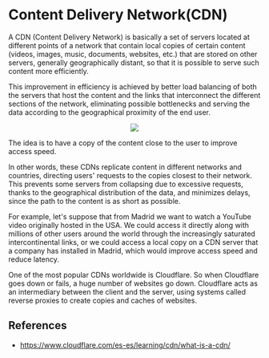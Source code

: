 # Content Delivery Network(CDN)

A CDN (Content Delivery Network) is basically a set of servers located at different points of a network that contain local copies of certain content (videos, images, music, documents, websites, etc.) that are stored on other servers, generally geographically distant, so that it is possible to serve such content more efficiently.

This improvement in efficiency is achieved by better load balancing of both the servers that host the content and the links that interconnect the different sections of the network, eliminating possible bottlenecks and serving the data according to the geographical proximity of the end user.


<p align="center">
  <img src="https://github.com/dimasx010/knowledge/assets/105082657/76ae6800-a792-4498-99d8-8fae8c5fba69">
</p>

The idea is to have a copy of the content close to the user to improve access speed.

In other words, these CDNs replicate content in different networks and countries, directing users' requests to the copies closest to their network. This prevents some servers from collapsing due to excessive requests, thanks to the geographical distribution of the data, and minimizes delays, since the path to the content is as short as possible.

For example, let's suppose that from Madrid we want to watch a YouTube video originally hosted in the USA. We could access it directly along with millions of other users around the world through the increasingly saturated intercontinental links, or we could access a local copy on a CDN server that a company has installed in Madrid, which would improve access speed and reduce latency.

One of the most popular CDNs worldwide is Cloudflare. So when Cloudflare goes down or fails, a huge number of websites go down. Cloudflare acts as an intermediary between the client and the server, using systems called reverse proxies to create copies and caches of websites.

## References
- https://www.cloudflare.com/es-es/learning/cdn/what-is-a-cdn/